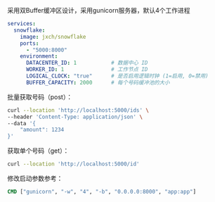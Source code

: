 
采用双Buffer缓冲区设计，采用gunicorn服务器，默认4个工作进程


```yaml
services:
  snowflake:
    image: jxch/snowflake  
    ports:
      - "5000:8000"  
    environment:
      DATACENTER_ID: 1           # 数据中心 ID
      WORKER_ID: 1               # 工作节点 ID
      LOGICAL_CLOCK: "true"      # 是否启用逻辑时钟 (1=启用, 0=禁用)
      BUFFER_CAPACITY: 2000      # 每个号码缓冲池的大小
```


批量获取号码（post）：
```bash
curl --location 'http://localhost:5000/ids' \
--header 'Content-Type: application/json' \
--data '{
    "amount": 1234
}'
```


获取单个号码（get）：
```bash
curl --location 'http://localhost:5000/id'
```


修改启动参数参考：
```dockerfile
CMD ["gunicorn", "-w", "4", "-b", "0.0.0.0:8000", "app:app"]
```
